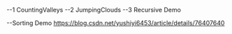 --1 CountingValleys
--2 JumpingClouds
--3 Recursive Demo


--Sorting Demo https://blog.csdn.net/yushiyi6453/article/details/76407640